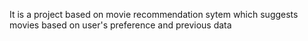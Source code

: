 It is a project based on movie recommendation sytem which suggests movies based on user's preference and previous data
